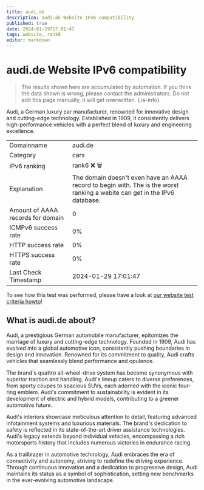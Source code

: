 ```yaml
---
title: audi.de
description: audi.de Website IPv6 compatibility
published: true
date: 2024-01-29T17:01:47
tags: website, rank6
editor: markdown
---
```


# audi.de Website IPv6 compatibility

> The results shown here are accumulated by automation. If you think the data shown is wrong, please contact the administrators. 
> Do not edit this page manually, it will get overwritten.
{.is-info}

Audi, a German luxury car manufacturer, renowned for innovative design and cutting-edge technology. Established in 1909, it consistently delivers high-performance vehicles with a perfect blend of luxury and engineering excellence.


|   |   |
| - | - |
| Domainname | audi.de
| Category | cars |
| IPv6 ranking | rank6 :x: :wastebasket: |
| Explanation | The domain doesn't even have an AAAA record to begin with. The is the worst ranking a webite can get in the IPv6 database. |
| Amount of AAAA records for domain | 0 |
| ICMPv6 success rate | 0%|
| HTTP success rate | 0% |
| HTTPS success rate | 0% |
| Last Check Timestamp | 2024-01-29 17:01:47 |

To see how this test was performed, please have a look at [our website test criteria howto](/howto/testcriteria/website)!


## What is audi.de about?
Audi, a prestigious German automobile manufacturer, epitomizes the marriage of luxury and cutting-edge technology. Founded in 1909, Audi has evolved into a global automotive icon, consistently pushing boundaries in design and innovation. Renowned for its commitment to quality, Audi crafts vehicles that seamlessly blend performance and opulence.

The brand's quattro all-wheel-drive system has become synonymous with superior traction and handling. Audi's lineup caters to diverse preferences, from sporty coupes to spacious SUVs, each adorned with the iconic four-ring emblem. Audi's commitment to sustainability is evident in its development of electric and hybrid models, contributing to a greener automotive future.

Audi's interiors showcase meticulous attention to detail, featuring advanced infotainment systems and luxurious materials. The brand's dedication to safety is reflected in its state-of-the-art driver assistance technologies. Audi's legacy extends beyond individual vehicles, encompassing a rich motorsports history that includes numerous victories in endurance racing.

As a trailblazer in automotive technology, Audi embraces the era of connectivity and autonomy, striving to redefine the driving experience. Through continuous innovation and a dedication to progressive design, Audi maintains its status as a symbol of sophistication, setting new benchmarks in the ever-evolving automotive landscape.
